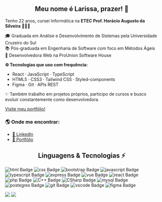 <h2 style="text-align:center">Meu nome é Larissa, prazer! 👋</h2>

Tenho 22 anos, cursei Informática na __ETEC Prof. Horácio Augusto da Silveira__ 👩🏻‍🎓

🎓 Graduada em Análise e Desenvolvimento de Sistemas pela Universidade Cruzeiro do Sul  
📚 Pós-graduada em Engenharia de Software com foco em Métodos Ágeis  
💼 Desenvolvedora Web na ProUnion Software House

**⚙️ Tecnologias que uso com frequência:**
- React · JavaScript · TypeScript  
- HTML5 · CSS3 · Tailwind CSS · Styled-components  
- Figma · Git · APIs REST

✨ Também trabalho em projetos próprios, participo de cursos e busco evoluir constantemente como desenvolvedora.

<a href="https://devlari.vercel.app/">Visite meu portfólio!</a>

### 🌎 Onde me encontrar:
- [💼 LinkedIn](https://www.linkedin.com/in/larissa-sousa-silva-491893204/)
- [🧠 Portfólio](https://devlari.vercel.app/)

<h2 style="text-align:center">Linguagens & Tecnologias ⚡</h2>

![html Badge](https://img.shields.io/badge/HTML5-E34F26?style=for-the-badge&logo=html5&logoColor=white)
![css Badge](https://img.shields.io/badge/CSS3-1572B6?style=for-the-badge&logo=css3&logoColor=white)
![bootstrap Badge](https://img.shields.io/badge/Bootstrap-563D7C?style=for-the-badge&logo=bootstrap&logoColor=white)
![javascript Badge](https://img.shields.io/badge/JavaScript-323330?style=for-the-badge&logo=javascript&logoColor=F7DF1E)
![typescript Badge](https://img.shields.io/badge/TypeScript-323330?style=for-the-badge&logo=typescript&logoColor=007ACC)
![express Badge](https://img.shields.io/badge/Express.js-404D59?style=for-the-badge)
![vue Badge](https://img.shields.io/badge/Vue.js-35495E?style=for-the-badge&logo=vue.js&logoColor=4FC08D)
![react Badge](https://img.shields.io/badge/React-20232A?style=for-the-badge&logo=react&logoColor=61DAFB)
![php Badge](https://img.shields.io/badge/PHP-8993c1?style=for-the-badge&logo=php&logoColor=white)
![C++ Badge](https://img.shields.io/badge/C++-017fcd?style=for-the-badge&logo=C&logoColor=white)
![CSharp Badge](https://img.shields.io/badge/CSharp-9e6ed8?style=for-the-badge&logo=CSharp&logoColor=white)
![mysql Badge](https://img.shields.io/badge/MySQL-00000F?style=for-the-badge&logo=mysql&logoColor=white)
![postegres Badge](https://img.shields.io/badge/PostgreSQL-316192?style=for-the-badge&logo=postgresql&logoColor=white)
![git Badge](https://img.shields.io/badge/Git-F05032?style=for-the-badge&logo=git&logoColor=white)
![vscode Badge](https://img.shields.io/badge/Visual_Studio_Code-0078D4?style=for-the-badge&logo=visual%20studio%20code&logoColor=white)
![figma Badge](https://img.shields.io/badge/Figma-F24E1E?style=for-the-badge&logo=figma&logoColor=white)

![](https://github-readme-streak-stats.herokuapp.com/?user=devlari&theme=dark&hide_border=false)
![](https://github-readme-stats.vercel.app/api/top-langs/?username=devlari&theme=dark&hide_border=false&include_all_commits=true&count_private=true&layout=compact)<br/>
<!--
**devlari/devlari** is a ✨ _special_ ✨ repository because its `README.md` (this file) appears on your GitHub profile.

Here are some ideas to get you started:

- 🔭 I’m currently working on ...
- 🌱 I’m currently learning ...
- 👯 I’m looking to collaborate on ...
- 🤔 I’m looking for help with ...
- 💬 Ask me about ...
- 📫 How to reach me: ...
- 😄 Pronouns: ...
- ⚡ Fun fact: ...
-->
